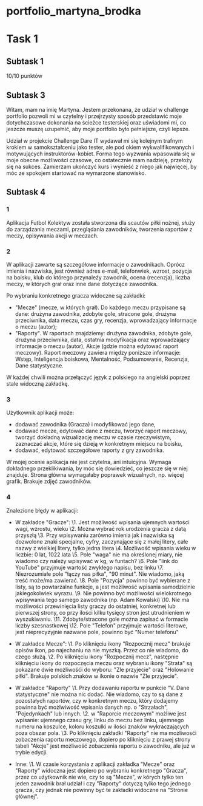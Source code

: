 # portfolio_martyna_brodka

#   Task 1
  ## Subtask 1
  
  10/10 punktów
  
  ## Subtask 3
  
  Witam, mam na imię Martyna. Jestem przekonana, że udział w challenge portfolio pozwoli mi w czytelny i przejrzysty sposób przedstawić moje dotychczasowe dokonania na ścieżce testerskiej oraz uświadomi mi, co jeszcze muszę uzupełnić, aby moje portfolio było pełniejsze, czyli lepsze.
  
  Udział w projekcie Challenge Dare IT wydawał mi się kolejnym trafnym krokiem w samokształceniu jako tester, ale pod okiem wykwalifikowanych i motywujących instruktorów-kobiet. Forma tego wyzwania wpasowała się w moje obecne możliwości czasowe, co ostatecznie mam nadzieję, przełoży się na sukces. Zamierzam ukończyć kurs i wynieść z niego jak najwięcej, by móc ze spokojem startować na wymarzone stanowisko.

## Subtask 4

### 1
Aplikacja Futbol Kolektyw została stworzona dla scautów piłki nożnej, służy do zarządzania meczami, przeglądania zawodników, tworzenia raportów z meczy, opisywania akcji w meczach.

### 2
W aplikacji zawarte są szczegółowe informacje o zawodnikach. Oprócz imienia i nazwiska, jest również adres e-mail, telefonwiek, wzrost, pozycja na boisku, klub do którego przynależy zawodnik, ocena (recenzja), liczba meczy, w których grał oraz inne dane dotyczące zawodnika.

Po wybraniu konkretnego gracza widoczne są zakładki:
- "Mecze" (mecze, w których grał). Do każdego meczu przypisane są dane: drużyna zawodnika, zdobyte gole, stracone gole, drużyna przeciwnika, data meczu, czas gry, recenzja, wprowadzający informacje o meczu (autor);
- "Raporty". W raportach znajdziemy: drużyna zawodnika, zdobyte gole, drużyna przeciwnika, data, ostatnia modyfikacja oraz wprowadzający informacje o meczu (autor), Akcje (gdzie można edytować raport meczowy). Raport meczowy zawiera między poniższe informacje: Wstęp, Inteligencja boiskowa, Mentalność, Podsumowanie, Recenzja, Dane statystyczne.

W każdej chwili można przełączyć język z polskiego na angielski poprzez stale widoczną zakładkę.

### 3
Użytkownik aplikacji może:
- dodawać zawodnika (Gracza) i modyfikować jego dane,
- dodawać mecze, edytować dane z meczu, tworzyć raport meczowy, tworzyć dokładną wizualizację meczu w czasie rzeczywistym, zaznaczać akcje, które się dzieją w konkretnym miejscu na boisku,
- dodawać, edytować szczegółowe raporty z gry zawodnika.

W mojej ocenie aplikacja nie jest czytelna, ani intuicyjna. Wymaga dokładnego przeklikiwania, by móc się dowiedzieć, co jeszcze się w niej znajduje. Strona główna wymagałaby poprawek wizualnych, np. więcej grafik. Brakuje zdjęć zawodników.

### 4
Znalezione błędy w aplikacji:
* W zakładce "Gracze":
  \1. Jest możliwość wpisania ujemnych wartości wagi, wzrostu, wieku
  \2. Można wybrać rok urodzenia gracza z datą przyszłą
  \3. Przy wpisywaniu zarówno imienia jak i nazwiska są dozwolone znaki specjalne, cyfry, zaczynające się z małej litery, całe nazwy z wielkiej litery, tylko jedna litera
  \4. Możliwość wpisania wieku w liczbie: 0 lat, 1022 lata
  \5. Pole "waga" nie ma określonej miary, nie wiadomo czy należy wpisywać w kg, w funtach?
  \6. Pole "link do YouTube" przyjmuje wartość zwykłego napisu, bez linku
  \7. Niezrozumiałe pole "łączy nas piłka", "90 minut". Nie wiadomo, jaką treść może/ma zawierać.
  \8. Pole "Pozycja" powinno być wybierane z listy, są to powtarzalne funkcje, a jest możliwość wpisania samodzielnie jakiegokolwiek wyrazu.
  \9. Nie powinno być możliwości wielokrotnego wpisywania tego samego zawodnika (np. Adam Kowalski)
  \10. Nie ma możliwości przewinięcia listy graczy do ostatniej, konkretnej lub pierwszej strony, co przy ilości kilku tysięcy stron jest utrudnieniem w wyszukiwaniu.
  \11. Zdobyte/stracone gole można zapisać w formacie liczby szesnastkowej
  \12. Pole "Telefon" przyjmuje wartości literowe, jest nieprecyzyjnie nazwane pole, powinno być "Numer telefonu"

* W zakładce Mecze":
  \1. Po kliknięciu ikony "Rozpocznij mecz" brakuje opisów ikon, po najechaniu na nie myszką. Przez co nie wiadomo, do czego służą.
  \2. Po kliknięciu ikony "Rozpocznij mecz", następnie kliknięciu ikony do rozpoczęcia meczu oraz wybraniu ikony "Strata" są pokazane dwie możliwośći do wyboru: "Zle przyjecie" oraz "Holowanie piłki". Brakuje polskich znaków w ikonie o nazwie "Zle przyjecie".

* W zakładce "Raporty"
  \1. Przy dodawaniu raportu w punkcie "V. Dane statystyczne" nie można nic dodać. Nie wiadomo, czy to są dane z pozostałych raportów, czy w konkretnym meczu, który dodajemy powinna być możlwiwość wpisania danych np. o "Strzałach", "Pojedynkach" lub innych.
  \2. w "Raporcie meczowym" możliwe jest wpisanie: ujemnego czasu gry, linku do meczu bez linku, ujemnego numeru na koszulce, koloru koszulki w ilości znaków wykraczających poza obszar pola.
  \3. Po kliknięciu zakładki "Raporty" nie ma możliwosći zobaczenia raportu meczowego, dopiero po kliknięciu z prawej strony tabeli "Akcje" jest możliwość zobaczenia raportu o zawodniku, ale już w trybie edycji.
* Inne:
  \1. W czasie korzystania z aplikacji zakładka "Mecze" oraz "Raporty" widoczna jest dopiero po wybraniu konkretnego "Gracza", przez co użytkownik nie wie, czy to są "Mecze", w kórych tylko ten jeden zawodnik brał udział i czy "Raporty" dotyczą tylko tego jednego gracza, czy jednak nie powinny być te zakładki widoczne na "Stronie głównej".
